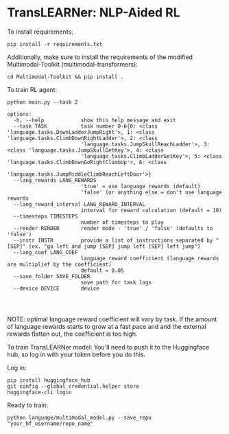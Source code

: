 # TransLEARNer: NLP-Aided RL


To install requirements:
```
pip install -r requirements.txt
```

Additionally, make sure to install the requirements of the modified Multimodal-Toolkit (multimodal-transformers):
```
cd Multimodal-Toolkit && pip install .
```

To train RL agent:
```
python main.py --task 2

options:
  -h, --help            show this help message and exit
  --task TASK           task number 0-6{0: <class 'language.tasks.DownLadderJumpRight'>, 1: <class 'language.tasks.ClimbDownRightLadder'>, 2: <class
                        'language.tasks.JumpSkullReachLadder'>, 3: <class 'language.tasks.JumpSkullGetKey'>, 4: <class
                        'language.tasks.ClimbLadderGetKey'>, 5: <class 'language.tasks.ClimbDownGoRightClimbUp'>, 6: <class
                        'language.tasks.JumpMiddleClimbReachLeftDoor'>}
  --lang_rewards LANG_REWARDS
                        'true' = use language rewards (default)
                        'false' (or anything else = don't use language rewards
  --lang_reward_interval LANG_REWARD_INTERVAL
                        interval for reward calculation (default = 10)
  --timesteps TIMESTEPS
                        number of timesteps to play
  --render RENDER       render mode - 'true' / 'false' (defaults to 'false')
  --instr INSTR         provide a list of instructions separated by "[SEP]" (ex. "go left and jump [SEP] jump left [SEP] left jump")
  --lang_coef LANG_COEF
                        language reward coefficient (language rewards are multiplief by the coefficient)
                        default = 0.05
  --save_folder SAVE_FOLDER
                        save path for task logs
  --device DEVICE       device
  
  
  
```

NOTE: optimal language reward coefficient will vary by task. If the amount of language rewards starts to grow at a fast pace and and the external rewards flatten out, the coefficient is too high.

To train TransLEARNer model:
You'll need to push it to the Huggingface hub, so log in with your token before you do this.

Log in:
```
pip install huggingface_hub
git config --global credential.helper store
huggingface-cli login
```

Ready to train:
```
python language/multimodal_model.py --save_repo "your_hf_username/repo_name"
```
